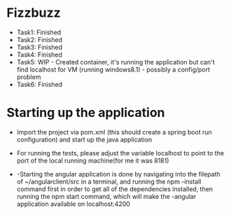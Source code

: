 # Fizzbuzz

- Task1: Finished
- Task2: Finished
- Task3: Finished
- Task4: Finished
- Task5: WIP - Created container, it's running the application but can't find localhost for VM (running windows8.1) - possibly a config/port problem
- Task6: Finished


# Starting up the application 
  - Import the project via pom.xml (this should create a spring boot run configuration) and start up the java application

  - For running the tests, please adjust the variable localhost to point to the port of the local running machine(for me it was 8181)
  
  - -Starting the angular application is done by navigating into the filepath of ~/angularclient/src in a terminal, and running the npm -install command first in order to get all of the dependencies installed, then running the npm start command, which will make the -angular application available on localhost:4200
